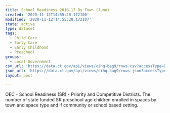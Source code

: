 ```yaml
---
title: School Readiness 2016-17 By Town (June)
created: '2020-11-12T14:55:28.172100'
modified: '2020-11-12T14:55:28.172107'
state: active
type: dataset
tags:
  - Child Care
  - Early Care
  - Early Childhood
  - Preschool
groups:
  - Local Government
csv_url: 'https://data.ct.gov/api/views/cihq-bag9/rows.csv?accessType=DOWNLOAD'
json_url: 'https://data.ct.gov/api/views/cihq-bag9/rows.json?accessType=DOWNLOAD'
layout: post

---
```

OEC - School Readiness (SR) - Priority and Competitive Districts. The number of state funded SR preschool age children enrolled in spaces by town and space type and if community or school based setting.
